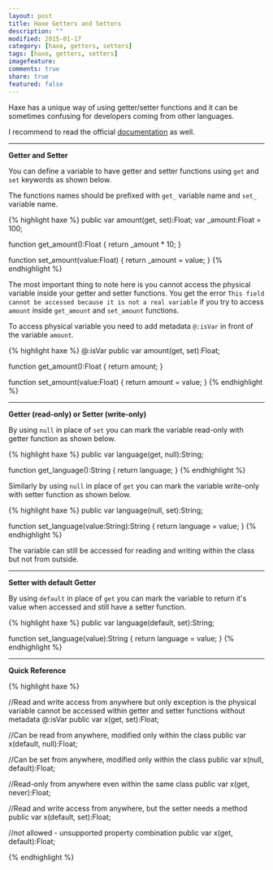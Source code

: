 ```yaml
---
layout: post
title: Haxe Getters and Setters
description: ""
modified: 2015-01-17
category: [haxe, getters, setters]
tags: [haxe, getters, setters]
imagefeature: 
comments: true
share: true
featured: false
---
```


Haxe has a unique way of using getter/setter functions and it can be sometimes confusing for developers coming from other languages.

I recommend to read the official [documentation](http://haxe.org/manual/class-field-property-rules.html) as well.

___

**Getter and Setter**

You can define a variable to have getter and setter functions using `get` and `set` keywords as shown below.

The functions names should be prefixed with `get_` variable name and `set_` variable name.

{% highlight haxe %}
public var amount(get, set):Float;
var _amount:Float = 100;

function get_amount():Float {
	return _amount * 10;
}

function set_amount(value:Float) {
	return _amount = value;
}
{% endhighlight %}

The most important thing to note here is you cannot access the physical variable inside your getter and setter functions. You get the error `This field cannot be accessed because it is not a real variable` if you try to access `amount` inside `get_amount` and `set_amount` functions.

To access physical variable you need to add metadata `@:isVar` in front of the variable `amount`.

{% highlight haxe %}
@:isVar public var amount(get, set):Float;

function get_amount():Float {
	return amount;
}

function set_amount(value:Float) {
	return amount = value;
}
{% endhighlight %}

___

**Getter (read-only) or Setter (write-only)**

By using `null` in place of `set` you can mark the variable read-only with getter function as shown below.

{% highlight haxe %}
public var language(get, null):String;

function get_language():String {
	return language;
}
{% endhighlight %}

Similarly by using `null` in place of `get` you can mark the variable write-only with  setter function as shown below.

{% highlight haxe %}
public var language(null, set):String;

function set_language(value:String):String {
	return language = value;
}
{% endhighlight %}

The variable can still be accessed for reading and writing within the class but not from outside.


___

**Setter with default Getter**

By using `default` in place of `get` you can mark the variable to return it's value when accessed and still have a setter function.

{% highlight haxe %}
public var language(default, set):String;

function set_language(value):String {
	return language = value;
}
{% endhighlight %}
___

**Quick Reference**

{% highlight haxe %}

//Read and write access from anywhere but only exception is the physical variable cannot be accessed within getter and setter functions without metadata @:isVar
public var x(get, set):Float;

//Can be read from anywhere, modified only within the class
public var x(default, null):Float;

//Can be set from anywhere, modified only within the class
public var x(null, default):Float;

//Read-only from anywhere even within the same class
public var x(get, never):Float;

//Read and write access from anywhere, but the setter needs a method
public var x(default, set):Float;

//not allowed - unsupported property combination
public var x(get, default):Float;

{% endhighlight %}